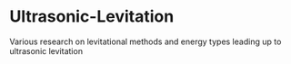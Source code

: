 # Ultrasonic-Levitation
Various research on levitational methods and energy types leading up to ultrasonic levitation
